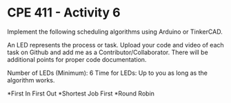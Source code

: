 # CPE 411 - Activity 6
Implement the following scheduling algorithms using Arduino or TinkerCAD. 

An LED represents the process or task. Upload your code and video of each task on Github and add me as a Contributor/Collaborator. There will be additional points for proper code documentation.

Number of LEDs (Minimum): 6
Time for LEDs: Up to you as long as the algorithm works.

*First In First Out
*Shortest Job First
*Round Robin
